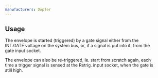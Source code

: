 ```yaml
---
manufacturers: Döpfer
---
```

## Usage

The envelope is started (triggered) by a gate signal either from the INT.GATE
voltage on the system bus, or, if a signal is put into it, from the gate input
socket.

The envelope can also be re-triggered, ie. start from scratch again, each time
a trigger signal is sensed at the Retrig. input socket, when the gate is still
high.
